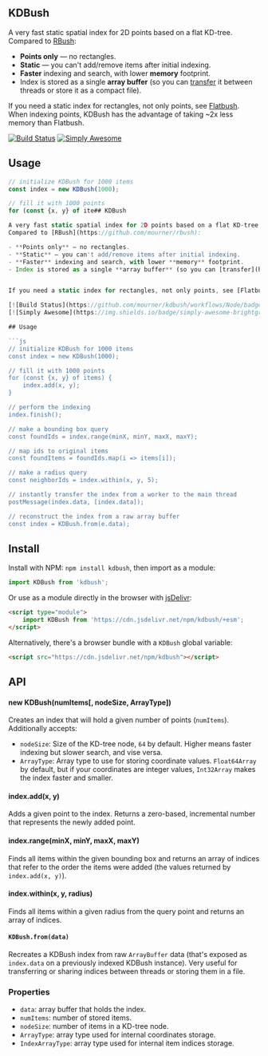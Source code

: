 ## KDBush

A very fast static spatial index for 2D points based on a flat KD-tree.
Compared to [RBush](https://github.com/mourner/rbush):

- **Points only** — no rectangles.
- **Static** — you can't add/remove items after initial indexing.
- **Faster** indexing and search, with lower **memory** footprint.
- Index is stored as a single **array buffer** (so you can [transfer](https://developer.mozilla.org/en-US/docs/Glossary/Transferable_objects) it between threads or store it as a compact file).


If you need a static index for rectangles, not only points, see [Flatbush](https://github.com/mourner/flatbush). When indexing points, KDBush has the advantage of taking ~2x less memory than Flatbush.

[![Build Status](https://github.com/mourner/kdbush/workflows/Node/badge.svg?branch=master)](https://github.com/mourner/kdbush/actions)
[![Simply Awesome](https://img.shields.io/badge/simply-awesome-brightgreen.svg)](https://github.com/mourner/projects)

## Usage

```js
// initialize KDBush for 1000 items
const index = new KDBush(1000);

// fill it with 1000 points
for (const {x, y} of ite## KDBush

A very fast static spatial index for 2D points based on a flat KD-tree.
Compared to [RBush](https://github.com/mourner/rbush):

- **Points only** — no rectangles.
- **Static** — you can't add/remove items after initial indexing.
- **Faster** indexing and search, with lower **memory** footprint.
- Index is stored as a single **array buffer** (so you can [transfer](https://developer.mozilla.org/en-US/docs/Glossary/Transferable_objects) it between threads or store it as a compact file).


If you need a static index for rectangles, not only points, see [Flatbush](https://github.com/mourner/flatbush). When indexing points, KDBush has the advantage of taking ~2x less memory than Flatbush.

[![Build Status](https://github.com/mourner/kdbush/workflows/Node/badge.svg?branch=master)](https://github.com/mourner/kdbush/actions)
[![Simply Awesome](https://img.shields.io/badge/simply-awesome-brightgreen.svg)](https://github.com/mourner/projects)

## Usage

```js
// initialize KDBush for 1000 items
const index = new KDBush(1000);

// fill it with 1000 points
for (const {x, y} of items) {
    index.add(x, y);
}

// perform the indexing
index.finish();

// make a bounding box query
const foundIds = index.range(minX, minY, maxX, maxY);

// map ids to original items
const foundItems = foundIds.map(i => items[i]);

// make a radius query
const neighborIds = index.within(x, y, 5);

// instantly transfer the index from a worker to the main thread
postMessage(index.data, [index.data]);

// reconstruct the index from a raw array buffer
const index = KDBush.from(e.data);
```

## Install

Install with NPM: `npm install kdbush`, then import as a module:

```js
import KDBush from 'kdbush';
```

Or use as a module directly in the browser with [jsDelivr](https://www.jsdelivr.com/esm):

```html
<script type="module">
    import KDBush from 'https://cdn.jsdelivr.net/npm/kdbush/+esm';
</script>
```

Alternatively, there's a browser bundle with a `KDBush` global variable:

```html
<script src="https://cdn.jsdelivr.net/npm/kdbush"></script>
```

## API

#### new KDBush(numItems[, nodeSize, ArrayType])

Creates an index that will hold a given number of points (`numItems`). Additionally accepts:

- `nodeSize`: Size of the KD-tree node, `64` by default. Higher means faster indexing but slower search, and vise versa.
- `ArrayType`: Array type to use for storing coordinate values. `Float64Array` by default, but if your coordinates are integer values, `Int32Array` makes the index faster and smaller.

#### index.add(x, y)

Adds a given point to the index. Returns a zero-based, incremental number that represents the newly added point.

#### index.range(minX, minY, maxX, maxY)

Finds all items within the given bounding box and returns an array of indices that refer to the order the items were added (the values returned by `index.add(x, y)`).

#### index.within(x, y, radius)

Finds all items within a given radius from the query point and returns an array of indices.

#### `KDBush.from(data)`

Recreates a KDBush index from raw `ArrayBuffer` data
(that's exposed as `index.data` on a previously indexed KDBush instance).
Very useful for transferring or sharing indices between threads or storing them in a file.

### Properties

- `data`: array buffer that holds the index.
- `numItems`: number of stored items.
- `nodeSize`: number of items in a KD-tree node.
- `ArrayType`: array type used for internal coordinates storage.
- `IndexArrayType`: array type used for internal item indices storage.
